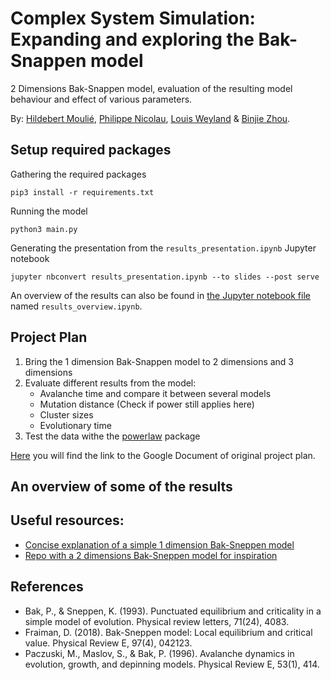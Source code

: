 # Complex System Simulation: Expanding and exploring the Bak-Snappen model

2 Dimensions Bak-Snappen model, evaluation of the resulting model behaviour and effect of various parameters.

By: [Hildebert Moulié](https://github.com/hildobby), [Philippe Nicolau](https://github.com/PNicolau96), [Louis Weyland](https://github.com/LouisWW) & [Binjie Zhou](https://github.com/binjiezhou).

## Setup required packages

Gathering the required packages
```
pip3 install -r requirements.txt
```

Running the model
```
python3 main.py
```

Generating the presentation from the `results_presentation.ipynb` Jupyter notebook
```
jupyter nbconvert results_presentation.ipynb --to slides --post serve
```

An overview of the results can also be found in [the Jupyter notebook file](https://github.com/hildobby/Complex_System/blob/master/results_overview.ipynb) named `results_overview.ipynb`.

## Project Plan

1. Bring the 1 dimension Bak-Snappen model to 2 dimensions and 3 dimensions
2. Evaluate different results from the model:
    * Avalanche time and compare it between several models
    * Mutation distance (Check if power still applies here)
    * Cluster sizes
    * Evolutionary time
3. Test the data withe the [powerlaw](https://pypi.org/project/powerlaw/) package


[Here](https://docs.google.com/document/d/1rTodhozVX6pXBGTlviCNNwwcX3oG-x80GXP4DIutzHM/edit?usp=sharing) you will find the link to the Google Document of original project plan.

## An overview of some of the results




## Useful resources:

* [Concise explanation of a simple 1 dimension Bak-Sneppen model](http://csmgeo.csm.jmu.edu/geollab/fichter/gs102/2004handouts/Bak-Sneppenbrief.PDF)
* [Repo with a 2 dimensions Bak-Sneppen model for inspiration](https://github.com/voschezang/Spatial-Bak-Sneppen)



## References

* Bak, P., & Sneppen, K. (1993). Punctuated equilibrium and criticality in a simple model of evolution. Physical review letters, 71(24), 4083.
* Fraiman, D. (2018). Bak-Sneppen model: Local equilibrium and critical value. Physical Review E, 97(4), 042123.
* Paczuski, M., Maslov, S., & Bak, P. (1996). Avalanche dynamics in evolution, growth, and depinning models. Physical Review E, 53(1), 414.

